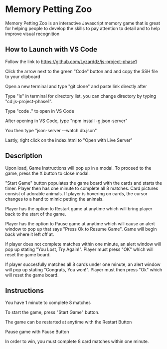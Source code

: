  
  # Memory Petting Zoo 
  
  Memory Petting Zoo is an interactive Javascript memory game that is great for helping people to develop the skills to pay attention to detail and to help improve visual recognition

  

  ## How to Launch with VS Code

Follow the link to https://github.com/Lyzarddz/js-project-phase1

Click the arrow next to the green "Code" button and and copy the SSH file to your clipboard

Open a new terminal and type "git clone" and paste link directly after

Type "ls" in terminal for directory list, you can change directory by typing "cd js-project-phase1".

Type "code ." to open in VS Code

After opening in VS Code, type "npm install -g json-server" 

You then type "json-server --watch db.json" 

Lastly, right click on the index.html to "Open with Live Server"





  ## Description

  Upon load, Game Instructions will pop up in a modal. To proceed to the game, press the X button to close modal. 

  "Start Game" button populates the game board with the cards and starts the timer. Player then has one minute to complete all 8 matches. Card pictures consist of adorable animals. If player is hovering on cards, the cursor changes to a hand to mimic petting the animals. 

  Player has the option to Restart game at anytime which will bring player back to the start of the game.

  Player has the option to Pause game at anytime which will cause an alert window to pop up that says "Press Ok to Resume Game". Game will begin back where it left off at.
  
  If player does not complete matches within one minute, an alert window will pop up stating "You Lost, Try Again!". Player must press "OK" which will reset the game board.

  If player succesfully matches all 8 cards under one minute, an alert window will pop up stating "Congrats, You won!". Player must then press "Ok" which will reset the game board.




  ## Instructions

You have 1 minute to complete 8 matches

To start the game, press "Start Game" button.

The game can be restarted at anytime with the Restart Button

Pause game with Pause Button

In order to win, you must complete 8 card matches within one minute. 









 
